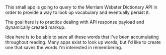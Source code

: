 This small app is going to query to the Merriam Webster Dictionary API in order to provide a way to look up vocabulary and eventually persist it.

The goal here is to practice dealing with API response payload and dynamically created markup.

Idea here is to be able to save all these words that I've been accumulating throughout reading. Many apps exist to look up words, but I'd like to create one that saves the words I'm interested in remembering. 
